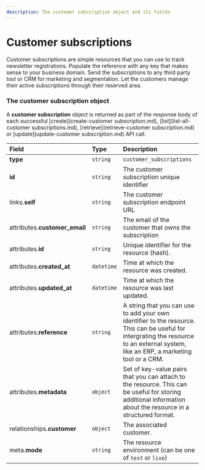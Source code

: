 ```yaml
---
description: The customer subscription object and its fields
---
```


# Customer subscriptions

Customer subscriptions are simple resources that you can use to track newsletter registrations.
Populate the reference with any key that makes sense to your business domain.
Send the subscriptions to any third party tool or CRM for marketing and segmentation.
Let the customers manage their active subscriptions through their reserved area.


### The customer subscription object

A **customer subscription** object is returned as part of the response body of each successful [create](create-customer subscription.md), [list](list-all-customer subscriptions.md), [retrieve](retrieve-customer subscription.md) or [update](update-customer subscription.md) API call.

| Field | Type | Description |
| :--- | :--- | :--- |
| **type** | `string` | `customer_subscriptions` |
| **id** | `string` | The customer subscription unique identifier |
| links.**self** | `string` | The customer subscription endpoint URL |
| attributes.**customer_email** | `string` | The email of the customer that owns the subscription |
| attributes.**id** | `string` | Unique identifier for the resource (hash). |
| attributes.**created_at** | `datetime` | Time at which the resource was created. |
| attributes.**updated_at** | `datetime` | Time at which the resource was last updated. |
| attributes.**reference** | `string` | A string that you can use to add your own identifier to the resource. This can be useful for intergrating the resource to an external system, like an ERP, a marketing tool or a CRM. |
| attributes.**metadata** | `object` | Set of key-value pairs that you can attach to the resource. This can be useful for storing additional information about the resource in a structured format. |
| relationships.**customer** | `object` | The associated customer. |
| meta.**mode** | `string` | The resource environment \(can be one of `test` or `live`\) |
